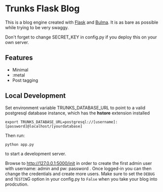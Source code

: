 # Trunks Flask Blog

This is a blog engine created with [Flask](http://flask.pocoo.org/) and [Bulma](http://bulma.io). It is as bare as possible while trying to be very swaggy.

Don't forget to change SECRET_KEY in config.py if you deploy this on your own server.

## Features

* Minimal
* :metal
* Post tagging

Local Development
------------------
Set environment variable TRUNKS_DATABASE_URL to point to a valid postgresql database instance, which has the **hstore** extension installed

    export TRUNKS_DATABASE_URL=postgresql://[username]:[password]@localhost/[yourdatabase]

Then run:

    python app.py

to start a development server.

Browse to http://127.0.0.1:5000/init in order to create the first admin user with username: admin and pw: password .
Once logged-in you can then change the credentials and create more users. Make sure to set the `DEBUG` and `TESTIN`G option in your config.py to `False` when you take your blog into prodcution.


